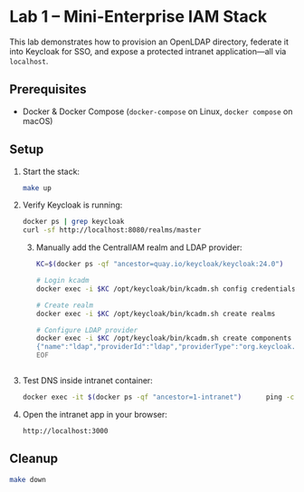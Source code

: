 # Lab 1 – Mini-Enterprise IAM Stack

This lab demonstrates how to provision an OpenLDAP directory, federate it into Keycloak for SSO, and expose a protected intranet application—all via `localhost`.

## Prerequisites

- Docker & Docker Compose (`docker-compose` on Linux, `docker compose` on macOS)

## Setup

1. Start the stack:
   ```bash
   make up
   ```

2. Verify Keycloak is running:
   ```bash
   docker ps | grep keycloak
   curl -sf http://localhost:8080/realms/master
   ```

   3. Manually add the CentralIAM realm and LDAP provider:
      ```bash
      KC=$(docker ps -qf "ancestor=quay.io/keycloak/keycloak:24.0")

      # Login kcadm
      docker exec -i $KC /opt/keycloak/bin/kcadm.sh config credentials      --server http://localhost:8080 --realm master --user admin --password admin

      # Create realm
      docker exec -i $KC /opt/keycloak/bin/kcadm.sh create realms      -s realm=CentralIAM -s enabled=true || true

      # Configure LDAP provider
      docker exec -i $KC /opt/keycloak/bin/kcadm.sh create components -r CentralIAM <<EOF
      {"name":"ldap","providerId":"ldap","providerType":"org.keycloak.storage.UserStorageProvider","config":{"editMode":["READ_ONLY"],"enabled":["true"],"vendor":["other"],"connectionUrl":["ldap://ldap:389"],"usersDn":["ou=People,dc=example,dc=com"],"authType":["simple"],"bindDn":["cn=admin,dc=example,dc=com"],"bindCredential":["adminpw"],"userObjectClasses":["inetOrgPerson"],"searchScope":["1"],"usernameLDAPAttribute":["uid"],"rdnLDAPAttribute":["uid"],"uuidLDAPAttribute":["entryUUID"],"pagination":["true"],"trustEmail":["true"],"importEnabled":["true"]}}
      EOF
   ```

4. Test DNS inside intranet container:
   ```bash
   docker exec -it $(docker ps -qf "ancestor=1-intranet")      ping -c 3 host.docker.internal
   ```

5. Open the intranet app in your browser:
   ```
   http://localhost:3000
   ```

## Cleanup

```bash
make down
```
